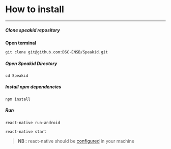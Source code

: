 # How to install 
___
##### Clone speakid repository 
**Open terminal**

`git clone git@github.com:DSC-ENSB/Speakid.git` 
##### Open Speakid Directory
`cd Speakid`
##### Install npm dependencies
`npm install` 
##### Run 

`react-native run-android`

`react-native start`

> **NB :** react-native should be [configured](http://reactnative.dev/docs/environment-setup) in your machine 
